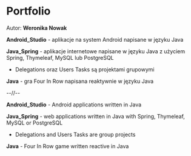 # Portfolio
Autor: **Weronika Nowak**

**Android_Studio** - aplikacje na system Android napisane w języku Java

**Java_Spring** - aplikacje internetowe napisane w języku Java z użyciem Spring, Thymeleaf, MySQL lub PostgreSQL

- Delegations oraz Users Tasks są projektami grupowymi

**Java** - gra Four In Row napisana reaktywnie w języku Java

--//--

**Android_Studio** - Android applications written in Java

**Java_Spring** - web applications written in Java with Spring, Thymeleaf, MySQL or PostgreSQL

- Delegations and Users Tasks are group projects

**Java** - Four In Row game written reactive in Java

